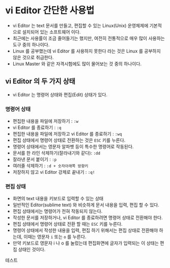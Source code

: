 # vi Editor 간단한 사용법
* vi Editor 는 text 문서를 만들고, 편집할 수 있는 Linux(Unix) 운영체제에 기본적으로 설치되어 있는 소프트웨어 이다.
* 최근에는 사용률이 조금 줄어들기는 했지만, 여전히 전통적으로 매우 많이 사용하는 도구 중의 하나이다.
* Linux 를 공부했는데 vi Editor 를 사용하지 못한다 라는 것은 Linux 를 공부하지 않은 것으로 취급한다.
* Linux Master 와 같은 자격시험에도 많이 물어보는 것 중의 하나이다.

## vi Editor 의 두 가지 상태
* vi Editor 는 명령어 상태와 편집(Edit) 상태가 있다.

### 명령어 상태
* 편집한 내용을 파일에 저장하기 : `:w`
* vi Editor 를 종료하기 : `:q`
* 편집한 내용을 파일에 저장하고 vi Editor 를 종료하기 : `:wq`
* 편집 상태에서 명령어 상태로 전환하는 것은 `ESC` 키를 누른다.
* 명령어 상태에서는 영문자 알파벳 등이 특수한 명령어로 작동된다.
* 문서를 한 라인 삭제하기(잘라내기와 같다): `:dd` 
* 잘라낸 문서 붙이기 : `:p`
* 여러줄 삭제하기 : `:d + 숫자아래쪽 방향키`
* 저장하지 않고 vi Editor 강제로 끝내기 : `:q!`

### 편집 상태
* 화면의 text 내용을 키보드로 입력할 수 있는 상태
* 일반적인 Editor(sublime text) 와 비슷하게 문서 내용을 입력, 편집 할 수 있다.
* 편집 상태에서는 명령어가 전혀 작동되지 않는다.
* 작성한 문서를 저장하거나, vi Editor 를 종료하려면 명령어 상태로 전환해야 한다.
* 편집 상태에서 명령어 상태로 전환 할 때는 `ESC` 키를 누른다.
* 명령어 상태에서 작성한 내용을 입력, 편집 하기 위해서는 편집 상태로 전환해야 하는데, 이때는 영문자 `i` 또는 `o` 를 누른다.
* 만약 키보드로 영문자 i 나 o 를 눌렀는데 편집화면에 글자가 입력되는 이 상태는 편집 상태인 것이다.



테스트
